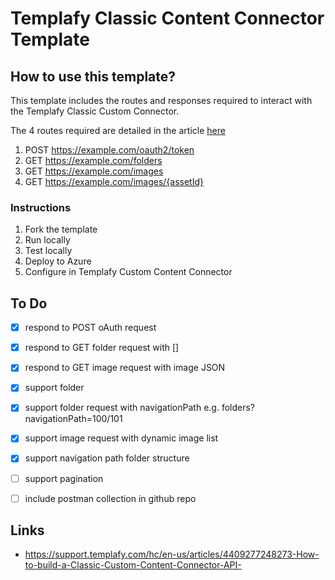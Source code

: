 # Templafy Classic Content Connector Template

## How to use this template?
This template includes the routes and responses required to interact with the Templafy Classic Custom Connector.

The 4 routes required are detailed in the article [here](https://support.templafy.com/hc/en-us/articles/4409277248273-How-to-build-a-Classic-Custom-Content-Connector-API-)

1. POST https://example.com/oauth2/token
2. GET https://example.com/folders
3. GET https://example.com/images
4. GET https://example.com/images/{assetId}

### Instructions
1. Fork the template
2. Run locally
3. Test locally
4. Deploy to Azure
5. Configure in Templafy Custom Content Connector

## To Do
- [x] respond to POST oAuth request
- [x] respond to GET folder request with []
- [x] respond to GET image request with image JSON
- [x] support folder
- [x] support folder request with navigationPath e.g. folders?navigationPath=100/101
- [x] support image request with dynamic image list
- [x] support navigation path folder structure
- [ ] support pagination
- [ ] include postman collection in github repo


## Links
- https://support.templafy.com/hc/en-us/articles/4409277248273-How-to-build-a-Classic-Custom-Content-Connector-API- 